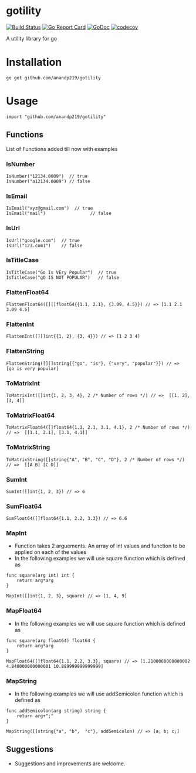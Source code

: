 # gotility

[![Build Status](https://travis-ci.org/anandp219/gotility.svg?branch=master)](https://travis-ci.org/anandp219/gotility)
[![Go Report Card](https://goreportcard.com/badge/github.com/anandp219/gotility)](https://goreportcard.com/report/github.com/anandp219/gotility)
[![GoDoc](https://godoc.org/github.com/anandp219/gotility?status.svg)](https://godoc.org/github.com/anandp219/gotility)
[![codecov](https://codecov.io/gh/anandp219/gotility/branch/master/graph/badge.svg)](https://codecov.io/gh/anandp219/gotility)

A utility library for go

# Installation

```
go get github.com/anandp219/gotility
```

# Usage 

```
import "github.com/anandp219/gotility"
```
## Functions
List of Functions added till now with examples

### IsNumber

```
IsNumber("12134.0009")  // true
IsNumber("a12134.0009") // false
```

### IsEmail

```
IsEmail("xyz@gmail.com")  // true
IsEmail("mail")                 // false
```

### IsUrl

```
IsUrl("google.com")  // true
IsUrl("123.com1")    // false
```

### IsTitleCase

```
IsTitleCase("Go Is VEry Popular")  // true
IsTitleCase("gO IS NOT POPULAR")   // false
```

### FlattenFloat64

```
FlattenFloat64([][]float64{{1.1, 2.1}, {3.09, 4.5}}) // => [1.1 2.1 3.09 4.5]
```

### FlattenInt

```
FlattenInt([][]int{{1, 2}, {3, 4}}) // => [1 2 3 4]
```

### FlattenString

```
FlattenString([][]string{{"go", "is"}, {"very", "popular"}}) // =>  [go is very popular]
```

### ToMatrixInt

```
ToMatrixInt([]int{1, 2, 3, 4}, 2 /* Number of rows */) // =>  [[1, 2], [3, 4]]
```

### ToMatrixFloat64

```
ToMatrixFloat64([]float64{1.1, 2.1, 3.1, 4.1}, 2 /* Number of rows */) // =>  [[1.1, 2.1], [3.1, 4.1]]
```

### ToMatrixString

```
ToMatrixString([]string{"A", "B", "C", "D"}, 2 /* Number of rows */) // =>  [[A B] [C D]]
```

### SumInt

```
SumInt([]int{1, 2, 3}) // => 6
```

### SumFloat64

```
SumFloat64([]float64{1.1, 2.2, 3.3}) // => 6.6
```

### MapInt

* Function takes 2 arguements. An array of int values and function to be applied on each of the values
* In the following examples we will use square function which is defined as
```
func square(arg int) int {
    return arg*arg
}
```

```
MapInt([]int{1, 2, 3}, square) // => [1, 4, 9]
```

### MapFloat64

* In the following examples we will use square function which is defined as
```
func square(arg float64) float64 {
    return arg*arg
}
```

```
MapFloat64([]float64{1.1, 2.2, 3.3}, square) // => [1.2100000000000002 4.840000000000001 10.889999999999999]
```

### MapString

* In the following examples we will use addSemicolon function which is defined as
```
func addSemicolon(arg string) string {
    return arg+";"
}
```

```
MapString([]string{"a", "b",  "c"}, addSemicolon) // => [a; b; c;]
```

## Suggestions

* Suggestions and improvements are welcome.

